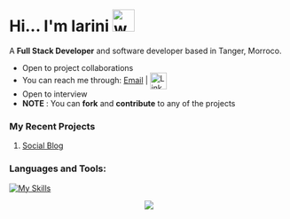 <h1>Hi... I'm larini <a href="#"><a/><img src="https://user-images.githubusercontent.com/72663882/171687151-bb31c996-c9d2-49c8-b593-734946893b23.gif" alt="waving hand gif" aria-hidden="true" width="40" /></h1> 

A **Full Stack Developer**  and software developer based in Tanger, Morroco. 
- Open to project collaborations
- You can reach me through:   <a href="mailto:dev.johnmwendwa@gmail.com">Email</a> | <a href="https://www.linkedin.com/in/larini-abdllah/" > 
 <img  alt="LinkedIn" title="LinkedIn" src="https://img.shields.io/static/v1?message=LinkedIn&logo=linkedin&label=&color=0077B5&logoColor=white&labelColor=&style=for-the-badge" height="30" align="center" /></a>
- Open to interview
- **NOTE** : You can **fork** and **contribute** to any of the projects

[- Currently working on <a href="https://book-commerce-murex.vercel.app/">book commerce</a>]::
 
### My Recent Projects

 1. [Social Blog](https://google.com/)
 

### **Languages and Tools:**  
[![My Skills](https://skills.thijs.gg/icons?i=html,css,tailwind,js,vite,ts,nodejs,postgres,firebase,md,git,github,vscode,kotlin,mobile,php,laravel,stackoverflow&perline=13)](#)



<p align="center">
     <img src="https://capsule-render.vercel.app/api?type=waving&color=gradient&height=100&section=footer"/>
</p>

